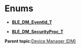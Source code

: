 # Enums

-   **[BLE\_DM\_EventId\_T](GUID-2ADE1ED6-66CF-4C03-BE5C-CC1C3C14E7C0.md)**  

-   **[BLE\_DM\_SecurityProc\_T](GUID-1C6AEFAF-3618-42BB-9C67-16A440F4B724.md)**  


**Parent topic:**[Device Manager \(DM\)](GUID-D35416CB-25AD-41BF-8713-1BD19835E552.md)

